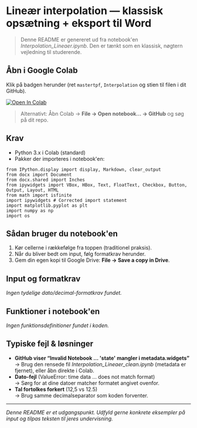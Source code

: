 # Lineær interpolation — klassisk opsætning + eksport til Word

> Denne README er genereret ud fra notebook'en *Interpolation_Lineaer.ipynb*. Den er tænkt som en klassisk, nøgtern vejledning til studerende.

## Åbn i Google Colab
Klik på badgen herunder (ret `mastertpf`, `Interpolation` og stien til filen i dit GitHub).

[![Open In Colab](https://colab.research.google.com/assets/colab-badge.svg)](
https://colab.research.google.com/github/mastertpf/Interpolation/blob/main/Interpolation_Lineaer_clean.ipynb
)

> Alternativt: Åbn Colab → **File → Open notebook… → GitHub** og søg på dit repo.

## Krav
- Python 3.x i Colab (standard)
- Pakker der importeres i notebook'en:
```
from IPython.display import display, Markdown, clear_output
from docx import Document
from docx.shared import Inches
from ipywidgets import VBox, HBox, Text, FloatText, Checkbox, Button, Output, Layout, HTML
from math import isfinite
import ipywidgets # Corrected import statement
import matplotlib.pyplot as plt
import numpy as np
import os
```

## Sådan bruger du notebook'en
1. Kør cellerne i rækkefølge fra toppen (traditionel praksis).
2. Når du bliver bedt om input, følg formatkrav herunder.
3. Gem din egen kopi til Google Drive: **File → Save a copy in Drive**.

## Input og formatkrav
_Ingen tydelige dato/decimal-formatkrav fundet._

## Funktioner i notebook'en
_Ingen funktionsdefinitioner fundet i koden._

## Typiske fejl & løsninger
- **GitHub viser “Invalid Notebook … 'state' mangler i metadata.widgets”**  
  → Brug den rensede fil *Interpolation_Lineaer_clean.ipynb* (metadata er fjernet), eller åbn direkte i Colab.
- **Dato-fejl** (ValueError: time data ... does not match format)  
  → Sørg for at dine datoer matcher formatet angivet ovenfor.
- **Tal fortolkes forkert** (12,5 vs 12.5)  
  → Brug samme decimalseparator som koden forventer.

---

*Denne README er et udgangspunkt. Udfyld gerne konkrete eksempler på input og tilpas teksten til jeres undervisning.*
